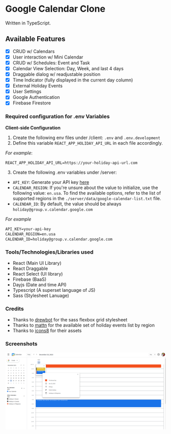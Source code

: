# Google Calendar Clone
Written in TypeScript.

## Available Features

- [x] CRUD w/ Calendars
- [x] User interaction w/ Mini Calendar
- [x] CRUD w/ Schedules: Event and Task
- [x] Calendar View Selection: Day, Week, and last 4 days
- [x] Draggable dialog w/ readjustable position
- [X] Time Indicator (fully displayed in the current day column)
- [x] External Holiday Events
- [x] User Settings
- [x] Google Authentication
- [X] Firebase Firestore

### Required configuration for .env Variables

**Client-side Configuration**

1. Create the following env files under /client: `.env` and `.env.development`
2. Define this variable `REACT_APP_HOLIDAY_API_URL` in each file accordingly.

_For example_:

```dotenv
REACT_APP_HOLIDAY_API_URL=https://your-holiday-api-url.com
```

3. Create the following .env variables under /server:

- `API_KEY`: Generate your API key [here](https://console.cloud.google.com/)
- `CALENDAR_REGION`: If you're unsure about the value to initialize, use the following value: `en.usa`. To find the available options, refer to the list of supported regions in the `./server/data/google-calendar-list.txt` file.
- `CALENDAR_ID`: By default, the value should be always `holiday@group.v.calendar.google.com`

_For example_

```dotenv
API_KEY=your-api-key
CALENDAR_REGION=en.usa
CALENDAR_ID=holiday@group.v.calendar.google.com
```

### Tools/Technologies/Libraries used

- React (Main UI Library)
- React Draggable
- React Select (UI library)
- Firebase (BaaS)
- Dayjs (Date and time API)
- Typescript (A superset language of JS)
- Sass (Stylesheet Lanuage)

### Credits

- Thanks to [drewbot](https://github.com/drewbot/sass-flexbox-grid) for the sass flexbox grid stylesheet
- Thanks to [mattn](https://github.com/mattn) for the available set of holiday events list by region
- Thanks to [icons8](https://icons8.com) for their assets

### Screenshots

![google-calendar-clone](./screenshots/google-calendar-clone__ss.png)
